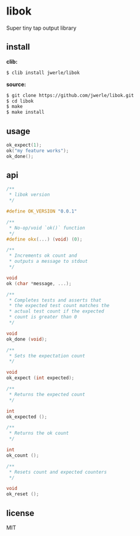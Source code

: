 libok
=====

Super tiny tap output library

## install

**clib:**

```sh
$ clib install jwerle/libok
```

**source:**

```sh
$ git clone https://github.com/jwerle/libok.git
$ cd libok
$ make
$ make install
```

## usage

```c
ok_expect(1);
ok("my feature works");
ok_done();
```

## api

```c
/**
 * libok version
 */

#define OK_VERSION "0.0.1"

/**
 * No-op/void `ok()` function
 */
#define okx(...) (void) (0);

/**
 * Increments ok count and
 * outputs a message to stdout
 */

void
ok (char *message, ...);

/**
 * Completes tests and asserts that
 * the expected test count matches the
 * actual test count if the expected
 * count is greater than 0
 */

void
ok_done (void);

/**
 * Sets the expectation count
 */

void
ok_expect (int expected);

/**
 * Returns the expected count
 */

int
ok_expected ();

/**
 * Returns the ok count
 */

int
ok_count ();

/**
 * Resets count and expected counters
 */

void
ok_reset ();
```

## license

MIT
